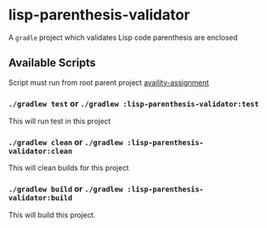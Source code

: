 # lisp-parenthesis-validator

A `gradle` project which validates Lisp code parenthesis are enclosed

## Available Scripts

Script must run from root parent project [availity-assignment](..)

### `./gradlew test` or `./gradlew :lisp-parenthesis-validator:test`

This will run test in this project

### `./gradlew clean` or `./gradlew :lisp-parenthesis-validator:clean`

This will clean builds for this project

### `./gradlew build` or `./gradlew :lisp-parenthesis-validator:build`

This will build this project.